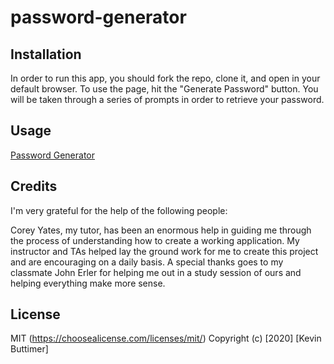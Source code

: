# password-generator

## Installation

In order to run this app, you should fork the repo, clone it, and open in your default browser. To use the page, hit the "Generate Password" button. You will be taken through a series of prompts in order to retrieve your password.

## Usage

[Password Generator](https://user-images.githubusercontent.com/73902490/101714972-9b36c600-3a68-11eb-945b-5e5ec054db24.png)

## Credits

I'm very grateful for the help of the following people:

Corey Yates, my tutor, has been an enormous help in guiding me through the process of understanding how to create a working application. My instructor and TAs helped lay the ground work for me to create this project and are encouraging on a daily basis. A special thanks goes to my classmate John Erler for helping me out in a study session of ours and helping everything make more sense.

## License

MIT (https://choosealicense.com/licenses/mit/) Copyright (c) [2020] [Kevin Buttimer]
